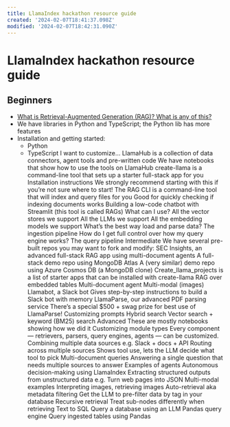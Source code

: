 ```yaml
---
title: LlamaIndex hackathon resource guide
created: '2024-02-07T18:41:37.098Z'
modified: '2024-02-07T18:42:31.090Z'
---
```


# LlamaIndex hackathon resource guide

## Beginners

- [What is Retrieval-Augmented Generation (RAG)? What is any of this?](https://docs.llamaindex.ai/en/stable/getting_started/concepts.html)
- We have libraries in Python and TypeScript; the Python lib has more features
- Installation and getting started:
  - Python
  - TypeScript
I want to customize…
LlamaHub is a collection of data connectors, agent tools and pre-written code
We have notebooks that show how to use the tools on LlamaHub
create-llama is a command-line tool that sets up a starter full-stack app for you
Installation instructions
We strongly recommend starting with this if you’re not sure where to start!
The RAG CLI is a command-line tool that will index and query files for you
Good for quickly checking if indexing documents works
Building a low-code chatbot with Streamlit (this tool is called RAGs)
What can I use?
All the vector stores we support
All the LLMs we support
All the embedding models we support
What’s the best way load and parse data?
The ingestion pipeline
How do I get full control over how my query engine works?
The query pipeline
Intermediate
We have several pre-built repos you may want to fork and modify:
SEC Insights, an advanced full-stack RAG app using multi-document agents
A full-stack demo repo using MongoDB Atlas
A (very similar) demo repo using Azure Cosmos DB (a MongoDB clone)
Create_llama_projects is a list of starter apps that can be installed with create-llama
RAG over embedded tables
Multi-document agent
Multi-modal (images)
Llamabot, a Slack bot
Gives step-by-step instructions to build a Slack bot with memory
LlamaParse, our advanced PDF parsing service
There’s a special $500 + swag prize for best use of LlamaParse!
Customizing prompts
Hybrid search
Vector search + keyword (BM25) search
Advanced
These are mostly notebooks showing how we did it
Customizing module types
Every component — retrievers, parsers, query engines, agents — can be customized.
Combining multiple data sources
e.g. Slack + docs + API
Routing across multiple sources
Shows tool use, lets the LLM decide what tool to pick
Multi-document queries
Answering a single question that needs multiple sources to answer
Examples of agents
Autonomous decision-making using LlamaIndex
Extracting structured outputs from unstructured data
e.g. Turn web pages into JSON
Multi-modal examples
Interpreting images, retrieving images
Auto-retrieval aka metadata filtering
Get the LLM to pre-filter data by tag in your database
Recursive retrieval
Treat sub-nodes differently when retrieving
Text to SQL
Query a database using an LLM
Pandas query engine
Query ingested tables using Pandas
